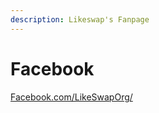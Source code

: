 ```yaml
---
description: Likeswap's Fanpage
---
```


# Facebook

[Facebook.com/LikeSwapOrg/](https://www.facebook.com/LikeSwapOrg/)
